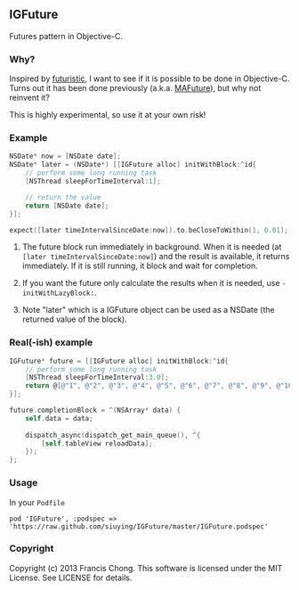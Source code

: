 ## IGFuture

Futures pattern in Objective-C.

### Why?

Inspired by [futuristic](https://github.com/seanlilmateus/futuristic), I want to see if it is possible to be done in Objective-C. Turns out it has been done previously (a.k.a. [MAFuture](https://github.com/mikeash/MAFuture)),
but why not reinvent it?

This is highly experimental, so use it at your own risk!

### Example

```objective-c
NSDate* now = [NSDate date];
NSDate* later = (NSDate*) [[IGFuture alloc] initWithBlock:^id{
    // perform some long running task
    [NSThread sleepForTimeInterval:1];

    // return the value
    return [NSDate date];
}];

expect([later timeIntervalSinceDate:now]).to.beCloseToWithin(1, 0.01);
```

1. The future block run immediately in background. When it is needed (at ```[later timeIntervalSinceDate:now]```) and the result is available, it returns immediately. If it is still running, it block and wait for completion. 

2. If you want the future only calculate the results when it is needed, use ```-initWithLazyBlock:```.

3. Note "later" which is a IGFuture object can be used as a NSDate (the returned value of the block).

### Real(-ish) example

```objective-c
IGFuture* future = [[IGFuture alloc] initWithBlock:^id{
    // perform some long running task
    [NSThread sleepForTimeInterval:3.0];
    return @[@"1", @"2", @"3", @"4", @"5", @"6", @"7", @"8", @"9", @"10"];
}];

future.completionBlock = ^(NSArray* data) {
    self.data = data;
    
    dispatch_async(dispatch_get_main_queue(), ^{
        [self.tableView reloadData];
    });
};
```

### Usage

In your ```Podfile```

```
pod 'IGFuture', :podspec => 'https://raw.github.com/siuying/IGFuture/master/IGFuture.podspec'
```


### Copyright

Copyright (c) 2013 Francis Chong. This software is licensed under the MIT License. See LICENSE for details.